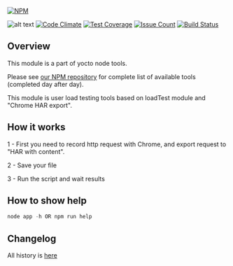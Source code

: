 [![NPM](https://nodei.co/npm/yocto-load-user-scenario.png?downloads=true&downloadRank=true&stars=true)](https://nodei.co/npm/yocto-load-user-scenario/)

![alt text](https://david-dm.org/yoctore/yocto-load-user-scenario.svg "Dependencies Status")
[![Code Climate](https://codeclimate.com/github/yoctore/yocto-load-user-scenario/badges/gpa.svg)](https://codeclimate.com/github/yoctore/yocto-load-user-scenario)
[![Test Coverage](https://codeclimate.com/github/yoctore/yocto-load-user-scenario/badges/coverage.svg)](https://codeclimate.com/github/yoctore/yocto-load-user-scenario/coverage)
[![Issue Count](https://codeclimate.com/github/yoctore/yocto-load-user-scenario/badges/issue_count.svg)](https://codeclimate.com/github/yoctore/yocto-load-user-scenario)
[![Build Status](https://travis-ci.org/yoctore/yocto-load-user-scenario.svg?branch=master)](https://travis-ci.org/yoctore/yocto-load-user-scenario)

## Overview

This module is a part of yocto node tools.

Please see [our NPM repository](https://www.npmjs.com/~yocto) for complete list of available tools (completed day after day).

This module is user load testing tools based on loadTest module and "Chrome HAR export".

## How it works

1 - First you need to record http request with Chrome, and export request to "HAR with content".

2 - Save your file

3 - Run the script and wait results

## How to show help

```javascript
node app -h OR npm run help
```

## Changelog

All history is [here](https://gitlab.com/yocto-node-modules/yocto-load-user-scenario#CHANGELOG)


